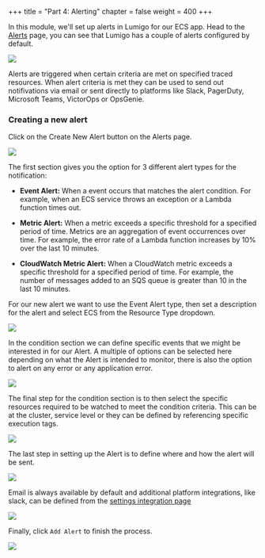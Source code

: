 +++
title = "Part 4: Alerting"
chapter = false
weight = 400
+++

In this module, we'll set up alerts in Lumigo for our ECS app. Head to the [Alerts](https://platform.lumigo.io/config/issues) page, you can see that Lumigo has a couple of alerts configured by default. 

![](/images/mod05-0001.png)

Alerts are triggered when certain criteria are met on specified traced resources. When alert criteria is met they can be used to send out notifivations via email or sent directly to platforms like Slack, PagerDuty, Microsoft Teams, VictorOps or OpsGenie.

### Creating a new alert  

Click on the Create New Alert button on the Alerts page. 

![](/images/mod05-0002.png)

The first section gives you the option for 3 different alert types for the notification: 

- **Event Alert:** When a event occurs that matches the alert condition. For example, when an ECS service throws an exception or a Lambda function times out.

- **Metric Alert:** When a metric exceeds a specific threshold for a specified period of time. Metrics are an aggregation of event occurrences over time. For example, the error rate of a Lambda function increases by 10% over the last 10 minutes.

- **CloudWatch Metric Alert:** When a CloudWatch metric exceeds a specific threshold for a specified period of time. For example, the number of messages added to an SQS queue is greater than 10 in the last 10 minutes.

For our new alert we want to use the Event Alert type, then set a description for the alert and select ECS from the Resource Type dropdown. 

![](/images/mod05-0003.png)

In the condition section we can define specific events that we might be interested in for our Alert. A multiple of options can be selected here depending on what the Alert is intended to monitor, there is also the option to alert on any error or any application error. 

![](/images/mod05-0004.png)

The final step for the condition section is to then select the specific resources required to be watched to meet the condition criteria. This can be at the cluster, service level or they can be defined by referencing specific execution tags. 

![](/images/mod05-0005.png)

The last step in setting up the Alert is to define where and how the alert will be sent. 

![](/images/mod05-0006.png)

Email is always available by default and additional platform integrations, like slack, can be defined from the [settings integration page](https://platform.lumigo.io/settings/integrations)

![](/images/mod05-0007.png)


Finally, click `Add Alert` to finish the process.

![](/images/mod05-0008.png)
